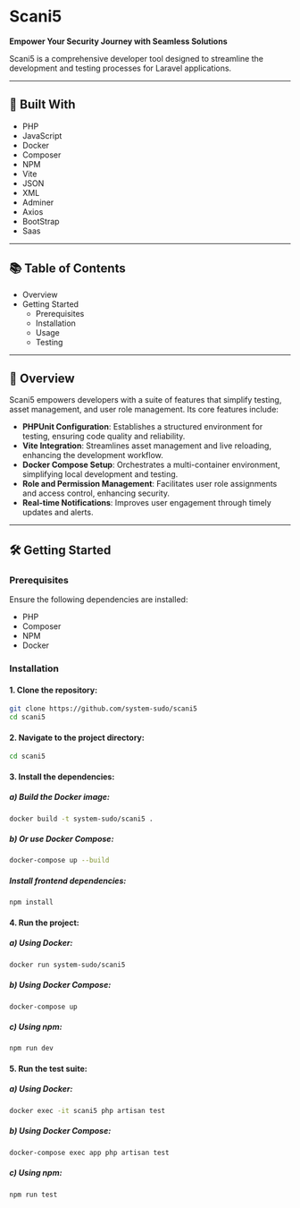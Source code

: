# Scani5

**Empower Your Security Journey with Seamless Solutions**

Scani5 is a comprehensive developer tool designed to streamline the development and testing processes for Laravel applications.

---

## 🚀 Built With

- PHP
- JavaScript
- Docker
- Composer
- NPM
- Vite
- JSON
- XML
- Adminer
- Axios
- BootStrap
- Saas

---

## 📚 Table of Contents

- Overview
- Getting Started
  - Prerequisites
  - Installation
  - Usage
  - Testing

---

## 🧭 Overview

Scani5 empowers developers with a suite of features that simplify testing, asset management, and user role management. Its core features include:

- **PHPUnit Configuration**: Establishes a structured environment for testing, ensuring code quality and reliability.
- **Vite Integration**: Streamlines asset management and live reloading, enhancing the development workflow.
- **Docker Compose Setup**: Orchestrates a multi-container environment, simplifying local development and testing.
- **Role and Permission Management**: Facilitates user role assignments and access control, enhancing security.
- **Real-time Notifications**: Improves user engagement through timely updates and alerts.

---

## 🛠️ Getting Started

### Prerequisites

Ensure the following dependencies are installed:

- PHP
- Composer
- NPM
- Docker

### Installation

#### 1.	Clone the repository:

```bash
git clone https://github.com/system-sudo/scani5
cd scani5
```
#### 2.	Navigate to the project directory:
```bash
cd scani5
```
#### 3.	Install the dependencies: 
##### a) Build the Docker image:  
```bash
docker build -t system-sudo/scani5 .
```
##### b) Or use Docker Compose:
```bash
docker-compose up --build
```
##### Install frontend dependencies:
```bash
npm install
```

#### 4. Run the project:  
##### a) Using Docker:
```bash
docker run system-sudo/scani5
```
##### b) Using Docker Compose:
```bash
docker-compose up
```
##### c) Using npm:
```bash
npm run dev
```

#### 5. Run the test suite:  
##### a) Using Docker:
```bash
docker exec -it scani5 php artisan test
```
##### b) Using Docker Compose:
```bash
docker-compose exec app php artisan test
```
##### c) Using npm:
```bash
npm run test
```
